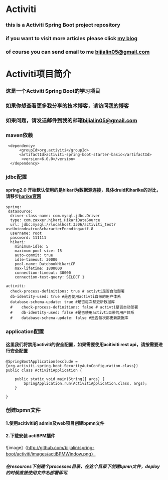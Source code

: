 # Activiti
### this is a Activiti Spring Boot project repository
### if you want to visit more articles please click [my blog](https://www.jianshu.com/u/1bb4b4eaef1e)
### of course you can send email to me [bijialin05@gmail.com](bijialin05@gmail.com)

# Activiti项目简介
### 这是一个Activiti Spring Boot的学习项目
### 如果你想查看更多我分享的技术博客，请访问[我的博客](https://www.jianshu.com/u/1bb4b4eaef1e)
### 如果问题，请发送邮件到我的邮箱[bijialin05@gmail.com](bijialin05@gmail.com)


### maven依赖
````
 <dependency>
      <groupId>org.activiti</groupId>
      <artifactId>activiti-spring-boot-starter-basic</artifactId>
       <version>6.0.0</version>
  </dependency>
  ````
  ### jdbc配置
  #### spring2.0 开始默认使用的是hikari为数据源连接，具体druid和harike的对比，请移步[harike官网](https://github.com/brettwooldridge/HikariCP)
  ````
spring:
   datasource:
    driver-class-name: com.mysql.jdbc.Driver
    type: com.zaxxer.hikari.HikariDataSource
    url: jdbc:mysql://localhost:3306/activiti_test?useUnicode=true&characterEncoding=utf-8
    username: root
    password: 111111
    hikari:
      minimum-idle: 5
      maximum-pool-size: 15
      auto-commit: true
      idle-timeout: 30000
      pool-name: DatebookHikariCP
      max-lifetime: 1800000
      connection-timeout: 30000
      connection-test-query: SELECT 1

  activiti:
    check-process-definitions: true # activti是否自动部署
    db-identity-used: true #是否使用activti自带的用户体系
    database-schema-update: true #是否每次都更新数据库
    #    check-process-definitions: false # activti是否自动部署
    #    db-identity-used: false #是否使用activti自带的用户体系
    #    database-schema-update: false #是否每次都更新数据库
````
### application配置
#### 这里我们将禁用activiti的安全配置，如果需要使用acitiviti rest api，请按需要进行安全配置
````
@SpringBootApplication(exclude = {org.activiti.spring.boot.SecurityAutoConfiguration.class})
public class ActivitiApplication {

    public static void main(String[] args) {
        SpringApplication.run(ActivitiApplication.class, args);
    }

}
````
### 创建bpmn文件
#### 1.使用acitiviti的 admin及web项目创建bpmn文件
#### 2.下载安装 actiBPM插件
![image]（http://github.com/bijialin/spring-boot/activiti/images/actiBPMWindow.png）
##### 在resources下创建个processes目录，在这个目录下创建bpmn文件，deploy的时候直接使用文件名部署即可.
